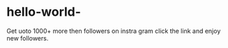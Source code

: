 # hello-world-
Get uoto 1000+ more then followers on instra gram click the link and enjoy new followers.
